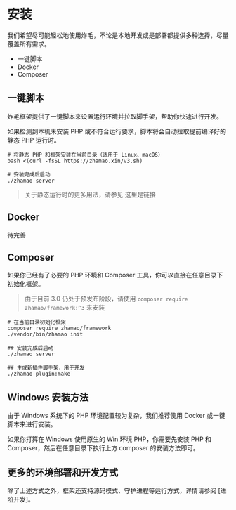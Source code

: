 # 安装

我们希望尽可能轻松地使用炸毛，不论是本地开发或是部署都提供多种选择，尽量覆盖所有需求。

- 一键脚本
- Docker
- Composer

## 一键脚本

炸毛框架提供了一键脚本来设置运行环境并拉取脚手架，帮助你快速进行开发。

如果检测到本机未安装 PHP 或不符合运行要求，脚本将会自动拉取提前编译好的静态 PHP 运行时。

```shell
# 将静态 PHP 和框架安装在当前目录（适用于 Linux、macOS）
bash <(curl -fsSL https://zhamao.xin/v3.sh)

# 安装完成后启动
./zhamao server
```

> 关于静态运行时的更多用法，请参见 这里是链接

## Docker

待完善

## Composer

如果你已经有了必要的 PHP 环境和 Composer 工具，你可以直接在任意目录下初始化框架。

> 由于目前 3.0 仍处于预发布阶段，请使用 `composer require zhamao/framework:^3` 来安装

```shell
# 在当前目录初始化框架
composer require zhamao/framework
./vendor/bin/zhamao init

## 安装完成后启动
./zhamao server

## 生成新插件脚手架，用于开发
./zhamao plugin:make
```

## Windows 安装方法

由于 Windows 系统下的 PHP 环境配置较为复杂，我们推荐使用 Docker 或一键脚本来进行安装。

如果你打算在 Windows 使用原生的 Win 环境 PHP，你需要先安装 PHP 和 Composer，然后在任意目录下执行上方 composer 的安装方法即可。

## 更多的环境部署和开发方式

除了上述方式之外，框架还支持源码模式、守护进程等运行方式，详情请参阅 [进阶开发]。
